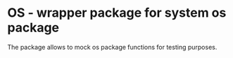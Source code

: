 # OS - wrapper package for system os package

The package allows to mock os package functions for testing purposes.


